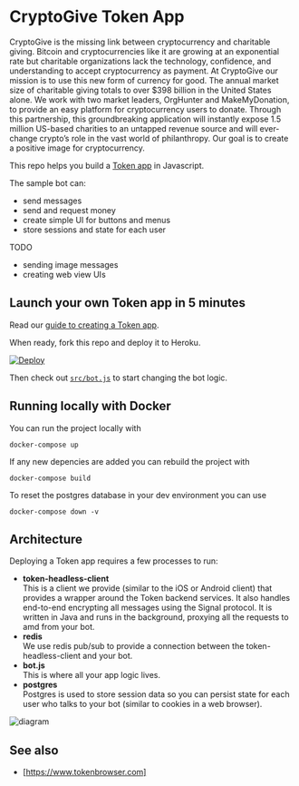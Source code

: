 # CryptoGive Token App

CryptoGive is the missing link between cryptocurrency and charitable giving. Bitcoin and cryptocurrencies like it are growing at an exponential rate but charitable organizations lack the technology, confidence, and understanding to accept cryptocurrency as payment. At CryptoGive our mission is to use this new form of currency for good. The annual market size of charitable giving totals to over $398 billion in the United States alone. We work with two market leaders, OrgHunter and MakeMyDonation, to provide an easy platform for cryptocurrency users to donate. Through this partnership, this groundbreaking application will instantly expose 1.5 million US-based charities to an untapped revenue source and will ever-change crypto’s role in the vast world of philanthropy. Our goal is to create a positive image for cryptocurrency.

This repo helps you build a [Token app](https://www.tokenbrowser.com) in Javascript.

The sample bot can:

* send messages
* send and request money
* create simple UI for buttons and menus
* store sessions and state for each user

TODO

* sending image messages
* creating web view UIs

## Launch your own Token app in 5 minutes

Read our [guide to creating a Token app](http://developers.tokenbrowser.com/docs/creating-a-token-app).

When ready, fork this repo and deploy it to Heroku.

[![Deploy](https://www.herokucdn.com/deploy/button.svg)](https://heroku.com/deploy)

Then check out [`src/bot.js`](src/bot.js) to start changing the bot logic.

## Running locally with Docker

You can run the project locally with

```
docker-compose up
```

If any new depencies are added you can rebuild the project with

```
docker-compose build
```

To reset the postgres database in your dev environment you can use

```
docker-compose down -v
```

## Architecture

Deploying a Token app requires a few processes to run:

* **token-headless-client**<br>
  This is a client we provide (similar to the iOS or Android client) that provides a wrapper around the Token backend services. It also handles end-to-end encrypting all messages using the Signal protocol. It is written in Java and runs in the background, proxying all the requests to amd from your bot.
* **redis**<br>
  We use redis pub/sub to provide a connection between the token-headless-client and your bot.
* **bot.js**<br>
  This is where all your app logic lives.
* **postgres**<br>
  Postgres is used to store session data so you can persist state for each user who talks to your bot (similar to cookies in a web browser).

![diagram](docs/images/app-architecture.png)

## See also

* [https://www.tokenbrowser.com]
